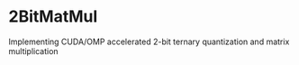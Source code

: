 # 2BitMatMul
Implementing CUDA/OMP accelerated 2-bit ternary quantization and matrix multiplication
